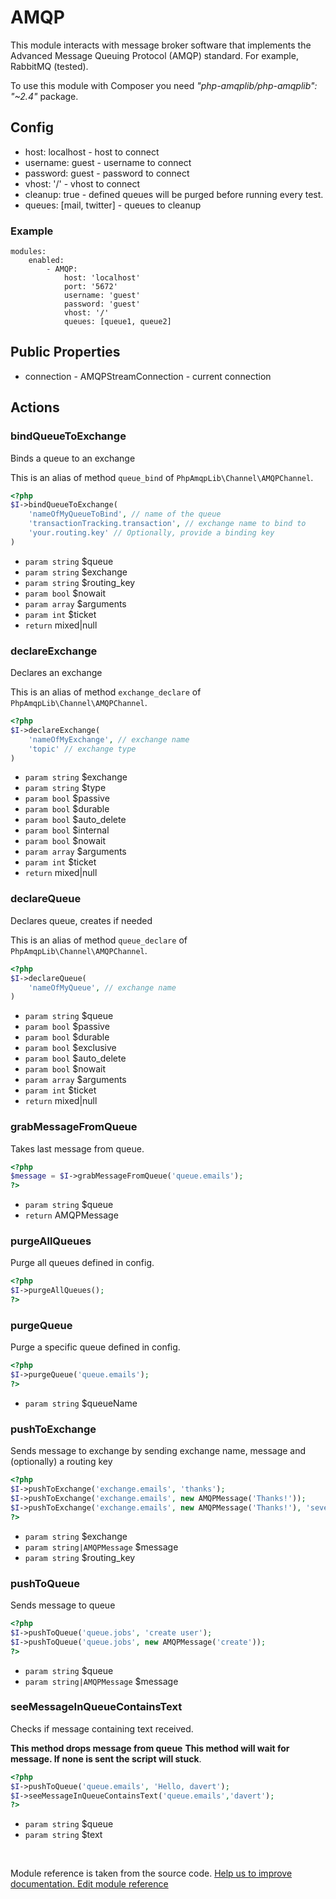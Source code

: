 # AMQP


This module interacts with message broker software that implements
the Advanced Message Queuing Protocol (AMQP) standard. For example, RabbitMQ (tested).

<div class="alert alert-info">
To use this module with Composer you need <em>"php-amqplib/php-amqplib": "~2.4"</em> package.
</div>

## Config

* host: localhost - host to connect
* username: guest - username to connect
* password: guest - password to connect
* vhost: '/' - vhost to connect
* cleanup: true - defined queues will be purged before running every test.
* queues: [mail, twitter] - queues to cleanup

### Example

    modules:
        enabled:
            - AMQP:
                host: 'localhost'
                port: '5672'
                username: 'guest'
                password: 'guest'
                vhost: '/'
                queues: [queue1, queue2]

## Public Properties

* connection - AMQPStreamConnection - current connection


## Actions

### bindQueueToExchange
 
Binds a queue to an exchange

This is an alias of method `queue_bind` of `PhpAmqpLib\Channel\AMQPChannel`.

```php
<?php
$I->bindQueueToExchange(
    'nameOfMyQueueToBind', // name of the queue
    'transactionTracking.transaction', // exchange name to bind to
    'your.routing.key' // Optionally, provide a binding key
)
```

 * `param string` $queue
 * `param string` $exchange
 * `param string` $routing_key
 * `param bool` $nowait
 * `param array` $arguments
 * `param int` $ticket
 * `return` mixed|null


### declareExchange
 
Declares an exchange

This is an alias of method `exchange_declare` of `PhpAmqpLib\Channel\AMQPChannel`.

```php
<?php
$I->declareExchange(
    'nameOfMyExchange', // exchange name
    'topic' // exchange type
)
```

 * `param string` $exchange
 * `param string` $type
 * `param bool` $passive
 * `param bool` $durable
 * `param bool` $auto_delete
 * `param bool` $internal
 * `param bool` $nowait
 * `param array` $arguments
 * `param int` $ticket
 * `return` mixed|null


### declareQueue
 
Declares queue, creates if needed

This is an alias of method `queue_declare` of `PhpAmqpLib\Channel\AMQPChannel`.

```php
<?php
$I->declareQueue(
    'nameOfMyQueue', // exchange name
)
```

 * `param string` $queue
 * `param bool` $passive
 * `param bool` $durable
 * `param bool` $exclusive
 * `param bool` $auto_delete
 * `param bool` $nowait
 * `param array` $arguments
 * `param int` $ticket
 * `return` mixed|null


### grabMessageFromQueue
 
Takes last message from queue.

``` php
<?php
$message = $I->grabMessageFromQueue('queue.emails');
?>
```

 * `param string` $queue
 * `return` AMQPMessage


### purgeAllQueues
 
Purge all queues defined in config.

``` php
<?php
$I->purgeAllQueues();
?>
```


### purgeQueue
 
Purge a specific queue defined in config.

``` php
<?php
$I->purgeQueue('queue.emails');
?>
```

 * `param string` $queueName


### pushToExchange
 
Sends message to exchange by sending exchange name, message
and (optionally) a routing key

``` php
<?php
$I->pushToExchange('exchange.emails', 'thanks');
$I->pushToExchange('exchange.emails', new AMQPMessage('Thanks!'));
$I->pushToExchange('exchange.emails', new AMQPMessage('Thanks!'), 'severity');
?>
```

 * `param string` $exchange
 * `param string|AMQPMessage` $message
 * `param string` $routing_key


### pushToQueue
 
Sends message to queue

``` php
<?php
$I->pushToQueue('queue.jobs', 'create user');
$I->pushToQueue('queue.jobs', new AMQPMessage('create'));
?>
```

 * `param string` $queue
 * `param string|AMQPMessage` $message


### seeMessageInQueueContainsText
 
Checks if message containing text received.

**This method drops message from queue**
**This method will wait for message. If none is sent the script will stuck**.

``` php
<?php
$I->pushToQueue('queue.emails', 'Hello, davert');
$I->seeMessageInQueueContainsText('queue.emails','davert');
?>
```

 * `param string` $queue
 * `param string` $text

<p>&nbsp;</p><div class="alert alert-warning">Module reference is taken from the source code. <a href="https://github.com/Codeception/Codeception/tree/2.2/src/Codeception/Module/AMQP.php">Help us to improve documentation. Edit module reference</a></div>
